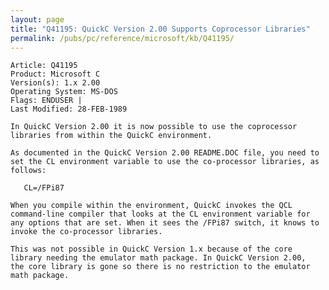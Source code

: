 ```yaml
---
layout: page
title: "Q41195: QuickC Version 2.00 Supports Coprocessor Libraries"
permalink: /pubs/pc/reference/microsoft/kb/Q41195/
---
```


	Article: Q41195
	Product: Microsoft C
	Version(s): 1.x 2.00
	Operating System: MS-DOS
	Flags: ENDUSER |
	Last Modified: 28-FEB-1989
	
	In QuickC Version 2.00 it is now possible to use the coprocessor
	libraries from within the QuickC environment.
	
	As documented in the QuickC Version 2.00 README.DOC file, you need to
	set the CL environment variable to use the co-processor libraries, as
	follows:
	
	   CL=/FPi87
	
	When you compile within the environment, QuickC invokes the QCL
	command-line compiler that looks at the CL environment variable for
	any options that are set. When it sees the /FPi87 switch, it knows to
	invoke the co-processor libraries.
	
	This was not possible in QuickC Version 1.x because of the core
	library needing the emulator math package. In QuickC Version 2.00,
	the core library is gone so there is no restriction to the emulator
	math package.
